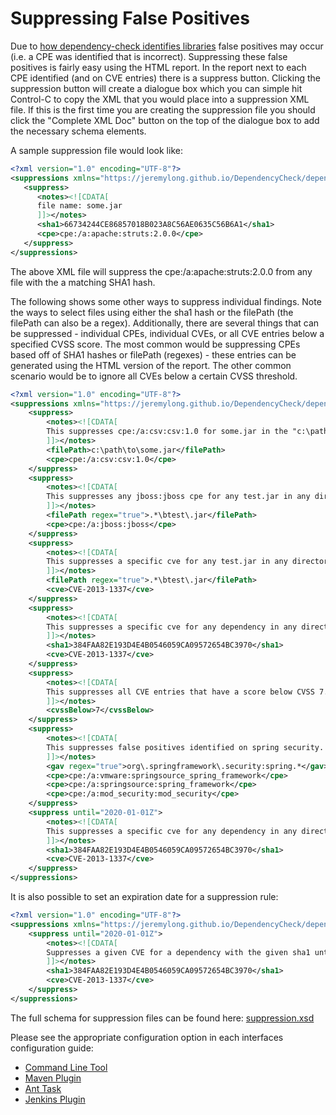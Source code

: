 Suppressing False Positives
====================
Due to [how dependency-check identifies libraries](internals.html) false positives may occur (i.e. a CPE was identified that is incorrect). Suppressing these false positives is fairly easy using the HTML report. In the report next to each CPE identified (and on CVE entries) there is a suppress button. Clicking the suppression button will create a dialogue box which you can simple hit Control-C to copy the XML that you would place into a suppression XML file. If this is the first time you are creating the suppression file you should click the "Complete XML Doc" button on the top of the dialogue box to add the necessary schema elements.

A sample suppression file would look like:

```xml
<?xml version="1.0" encoding="UTF-8"?>
<suppressions xmlns="https://jeremylong.github.io/DependencyCheck/dependency-suppression.1.2.xsd">
   <suppress>
      <notes><![CDATA[
      file name: some.jar
      ]]></notes>
      <sha1>66734244CE86857018B023A8C56AE0635C56B6A1</sha1>
      <cpe>cpe:/a:apache:struts:2.0.0</cpe>
   </suppress>
</suppressions>
```
The above XML file will suppress the cpe:/a:apache:struts:2.0.0 from any file with the a matching SHA1 hash.

The following shows some other ways to suppress individual findings. Note the ways to select files using either
the sha1 hash or the filePath (the filePath can also be a regex). Additionally, there are several things that
can be suppressed - individual CPEs, individual CVEs, or all CVE entries below a specified CVSS score. The most common
would be suppressing CPEs based off of SHA1 hashes or filePath (regexes) - these entries can be generated using the
HTML version of the report. The other common scenario would be to ignore all CVEs below a certain CVSS threshold.

```xml
<?xml version="1.0" encoding="UTF-8"?>
<suppressions xmlns="https://jeremylong.github.io/DependencyCheck/dependency-suppression.1.2.xsd">
    <suppress>
        <notes><![CDATA[
        This suppresses cpe:/a:csv:csv:1.0 for some.jar in the "c:\path\to" directory.
        ]]></notes>
        <filePath>c:\path\to\some.jar</filePath>
        <cpe>cpe:/a:csv:csv:1.0</cpe>
    </suppress>
    <suppress>
        <notes><![CDATA[
        This suppresses any jboss:jboss cpe for any test.jar in any directory.
        ]]></notes>
        <filePath regex="true">.*\btest\.jar</filePath>
        <cpe>cpe:/a:jboss:jboss</cpe>
    </suppress>
    <suppress>
        <notes><![CDATA[
        This suppresses a specific cve for any test.jar in any directory.
        ]]></notes>
        <filePath regex="true">.*\btest\.jar</filePath>
        <cve>CVE-2013-1337</cve>
    </suppress>
    <suppress>
        <notes><![CDATA[
        This suppresses a specific cve for any dependency in any directory that has the specified sha1 checksum.
        ]]></notes>
        <sha1>384FAA82E193D4E4B0546059CA09572654BC3970</sha1>
        <cve>CVE-2013-1337</cve>
    </suppress>
    <suppress>
        <notes><![CDATA[
        This suppresses all CVE entries that have a score below CVSS 7.
        ]]></notes>
        <cvssBelow>7</cvssBelow>
    </suppress>
    <suppress>
        <notes><![CDATA[
        This suppresses false positives identified on spring security.
        ]]></notes>
        <gav regex="true">org\.springframework\.security:spring.*</gav>
        <cpe>cpe:/a:vmware:springsource_spring_framework</cpe>
        <cpe>cpe:/a:springsource:spring_framework</cpe>
        <cpe>cpe:/a:mod_security:mod_security</cpe>
    </suppress>
    <suppress until="2020-01-01Z">
        <notes><![CDATA[
        This suppresses a specific cve for any dependency in any directory that has the specified sha1 checksum. If current date is not yet on or beyond 1 Jan 2020.
        ]]></notes>
        <sha1>384FAA82E193D4E4B0546059CA09572654BC3970</sha1>
        <cve>CVE-2013-1337</cve>
    </suppress>
</suppressions>
```

It is also possible to set an expiration date for a suppression rule:

```xml
<?xml version="1.0" encoding="UTF-8"?>
<suppressions xmlns="https://jeremylong.github.io/DependencyCheck/dependency-suppression.1.2.xsd">
    <suppress until="2020-01-01Z">
        <notes><![CDATA[
        Suppresses a given CVE for a dependency with the given sha1 until the current date is 1 Jan 2020 or beyond.
        ]]></notes>
        <sha1>384FAA82E193D4E4B0546059CA09572654BC3970</sha1>
        <cve>CVE-2013-1337</cve>
    </suppress>
</suppressions>
```

The full schema for suppression files can be found here: [suppression.xsd](https://jeremylong.github.io/DependencyCheck/dependency-suppression.1.2.xsd "Suppression Schema")

Please see the appropriate configuration option in each interfaces configuration guide:

-  [Command Line Tool](../dependency-check-cli/arguments.html)
-  [Maven Plugin](../dependency-check-maven/configuration.html)
-  [Ant Task](../dependency-check-ant/configuration.html)
-  [Jenkins Plugin](../dependency-check-jenkins/index.html)
